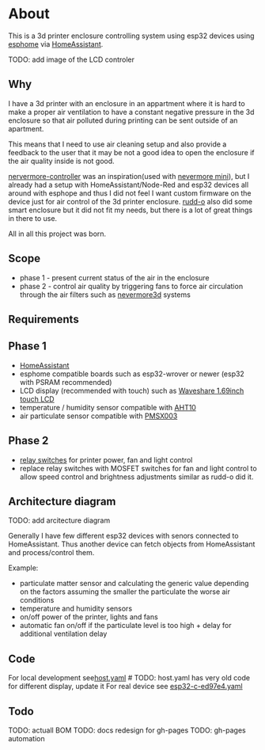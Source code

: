 # About

This is a 3d printer enclosure controlling system using esp32 devices using
[esphome](https://esphome.io/) via [HomeAssistant](https://www.home-assistant.io/).

TODO: add image of the LCD controler

## Why

I have a 3d printer with an enclosure in an appartment where it is hard to make
a proper air ventilation to have a constant negative pressure in the 3d enclosure
so that air polluted during printing can be sent outside of an apartment.

This means that I need to use air cleaning setup and also provide a feedback to
the user that it may be not a good idea to open the enclosure if the air quality
inside is not good.

[nervermore-controller](https://github.com/SanaaHamel/nevermore-controller)
was an inspiration(used with
[nevermore mini](https://github.com/nevermore3d/Nevermore_Mini)),
but I already had a setup with HomeAssistant/Node-Red and
esp32 devices all around with esphope and thus I did not feel I want custom firmware
on the device just for air control of the 3d printer enclosure.
[rudd-o](https://rudd-o.com/linux-and-free-software/making-a-smart-enclosure-for-the-original-prusa-mk4)
also did some smart enclosure but it did not fit my needs, but there is a lot of
great things in there to use.

All in all this project was born.

## Scope

- phase 1 - present current status of the air in the enclosure
- phase 2 - control air quality by triggering fans to force air circulation
  through the air filters such as [nevermore3d](https://github.com/nevermore3d) systems

## Requirements

## Phase 1

- [HomeAssistant](https://www.home-assistant.io/)
- esphome compatible boards such as esp32-wrover or newer (esp32 with PSRAM recommended)
- LCD display (recommended with touch) such as [Waveshare 1.69inch touch LCD](https://www.waveshare.com/product/1.69inch-touch-lcd-module.htm)
- temperature / humidity sensor compatible with [AHT10](https://esphome.io/components/sensor/aht10.html)
- air particulate sensor compatible with [PMSX003](https://esphome.io/components/sensor/pmsx003.html)

## Phase 2

- [relay switches](https://devices.esphome.io/devices/Generic-Relay)
  for printer power, fan and light control
- replace relay switches with MOSFET switches for fan and light control to allow
  speed control and brightness adjustments similar as
  rudd-o did it.

## Architecture diagram

TODO: add arcitecture diagram

Generally I have few different esp32 devices with senors connected to HomeAssistant.
Thus another device can fetch objects from HomeAssistant and process/control them.

Example:

- particulate matter sensor and calculating the generic value depending on the factors
  assuming the smaller the particulate the worse air conditions
- temperature and humidity sensors
- on/off power of the printer, lights and fans
- automatic fan on/off if the particulate level is too high + delay for additional ventilation delay

## Code

For local development see[host.yaml](./host.yaml) # TODO: host.yaml has very old code for different display, update it
For real device see [esp32-c-ed97e4.yaml](./esp32-c-ed97e4.yaml)

## Todo

TODO: actuall BOM
TODO: docs redesign for gh-pages
TODO: gh-pages automation
